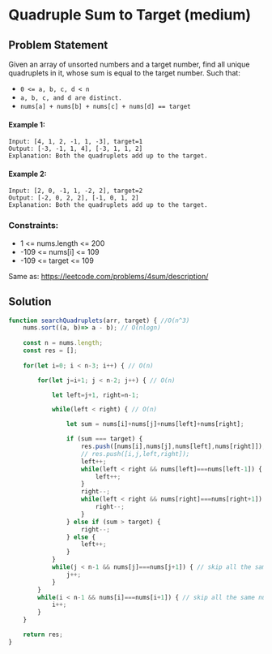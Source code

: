 # Quadruple Sum to Target (medium)

## Problem Statement
Given an array of unsorted numbers and a target number, find all unique quadruplets in it, whose sum is equal to the target number. Such that:

- `0 <= a, b, c, d < n`
- `a, b, c, and d are distinct.`
- `nums[a] + nums[b] + nums[c] + nums[d] == target`

#### Example 1:
```
Input: [4, 1, 2, -1, 1, -3], target=1
Output: [-3, -1, 1, 4], [-3, 1, 1, 2]
Explanation: Both the quadruplets add up to the target.
```
#### Example 2:
```
Input: [2, 0, -1, 1, -2, 2], target=2
Output: [-2, 0, 2, 2], [-1, 0, 1, 2]
Explanation: Both the quadruplets add up to the target.
```

### Constraints:
- 1 <= nums.length <= 200
- -109 <= nums[i] <= 109
- -109 <= target <= 109

Same as: https://leetcode.com/problems/4sum/description/

## Solution

```javascript
function searchQuadruplets(arr, target) { //O(n^3)
    nums.sort((a, b)=> a - b); // O(nlogn)
    
    const n = nums.length;
    const res = [];
    
    for(let i=0; i < n-3; i++) { // O(n)

        for(let j=i+1; j < n-2; j++) { // O(n)

            let left=j+1, right=n-1;

            while(left < right) { // O(n)

                let sum = nums[i]+nums[j]+nums[left]+nums[right];

                if (sum === target) {
                    res.push([nums[i],nums[j],nums[left],nums[right]]);
                    // res.push([i,j,left,right]);
                    left++;
                    while(left < right && nums[left]===nums[left-1]) { // skip all the same numbers
                        left++;
                    }
                    right--;
                    while(left < right && nums[right]===nums[right+1]) { // skip all the same numbers
                        right--;
                    }
                } else if (sum > target) {
                    right--;
                } else {
                    left++;
                }
            }
            while(j < n-1 && nums[j]===nums[j+1]) { // skip all the same numbers
                j++;
            }
        }
        while(i < n-1 && nums[i]===nums[i+1]) { // skip all the same numbers
            i++;
        }
    }

    return res;
}
```
